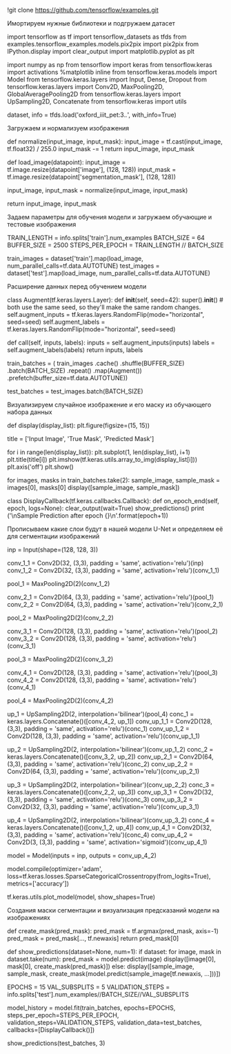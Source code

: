 !git clone https://github.com/tensorflow/examples.git

Имортируем нужные библиотеки и подгружаем датасет

import tensorflow as tf
import tensorflow_datasets as tfds
from examples.tensorflow_examples.models.pix2pix import pix2pix
from IPython.display import clear_output
import matplotlib.pyplot as plt

import numpy as np
from tensorflow import keras
from tensorflow.keras import activations
%matplotlib inline
from tensorflow.keras.models import Model
from tensorflow.keras.layers import Input, Dense, Dropout
from tensorflow.keras.layers import Conv2D, MaxPooling2D, GlobalAveragePooling2D
from tensorflow.keras.layers import UpSampling2D, Concatenate
from tensorflow.keras import utils

dataset, info = tfds.load('oxford_iiit_pet:3.*.*', with_info=True)

Загружаем и нормализуем изображения

def normalize(input_image, input_mask):
  input_image = tf.cast(input_image, tf.float32) / 255.0
  input_mask -= 1
  return input_image, input_mask

  def load_image(datapoint):
  input_image = tf.image.resize(datapoint['image'], (128, 128))
  input_mask = tf.image.resize(datapoint['segmentation_mask'], (128, 128))

  input_image, input_mask = normalize(input_image, input_mask)

  return input_image, input_mask

Задаем параметры для обучения модели и загружаем обучающие и тестовые изображения
  
TRAIN_LENGTH = info.splits['train'].num_examples
BATCH_SIZE = 64
BUFFER_SIZE = 2500
STEPS_PER_EPOCH = TRAIN_LENGTH // BATCH_SIZE

train_images = dataset['train'].map(load_image, num_parallel_calls=tf.data.AUTOTUNE)
test_images = dataset['test'].map(load_image, num_parallel_calls=tf.data.AUTOTUNE)

Расширение данных перед обучением модели

class Augment(tf.keras.layers.Layer):
  def __init__(self, seed=42):
    super().__init__()
    # both use the same seed, so they'll make the same random changes.
    self.augment_inputs = tf.keras.layers.RandomFlip(mode="horizontal", seed=seed)
    self.augment_labels = tf.keras.layers.RandomFlip(mode="horizontal", seed=seed)

  def call(self, inputs, labels):
    inputs = self.augment_inputs(inputs)
    labels = self.augment_labels(labels)
    return inputs, labels

train_batches = (
    train_images
    .cache()
    .shuffle(BUFFER_SIZE)
    .batch(BATCH_SIZE)
    .repeat()
    .map(Augment())
    .prefetch(buffer_size=tf.data.AUTOTUNE))

test_batches = test_images.batch(BATCH_SIZE)

Визуализируем случайное изображение и его маску из обучающего набора данных

def display(display_list):
  plt.figure(figsize=(15, 15))

  title = ['Input Image', 'True Mask', 'Predicted Mask']

  for i in range(len(display_list)):
    plt.subplot(1, len(display_list), i+1)
    plt.title(title[i])
    plt.imshow(tf.keras.utils.array_to_img(display_list[i]))
    plt.axis('off')
  plt.show()

  for images, masks in train_batches.take(2):
  sample_image, sample_mask = images[0], masks[0]
  display([sample_image, sample_mask])

  class DisplayCallback(tf.keras.callbacks.Callback):
  def on_epoch_end(self, epoch, logs=None):
    clear_output(wait=True)
    show_predictions()
    print ('\nSample Prediction after epoch {}\n'.format(epoch+1))

Прописываем какие слои будут в нашей модели U-Net и определяем её для сегментации изображений

inp = Input(shape=(128, 128, 3))

conv_1_1 = Conv2D(32, (3,3), padding = 'same', activation='relu')(inp)
conv_1_2 = Conv2D(32, (3,3), padding = 'same', activation='relu')(conv_1_1)

pool_1 = MaxPooling2D(2)(conv_1_2)

conv_2_1 = Conv2D(64, (3,3), padding = 'same', activation='relu')(pool_1)
conv_2_2 = Conv2D(64, (3,3), padding = 'same', activation='relu')(conv_2_1)

pool_2 = MaxPooling2D(2)(conv_2_2)

conv_3_1 = Conv2D(128, (3,3), padding = 'same', activation='relu')(pool_2)
conv_3_2 = Conv2D(128, (3,3), padding = 'same', activation='relu')(conv_3_1)

pool_3 = MaxPooling2D(2)(conv_3_2)

conv_4_1 = Conv2D(128, (3,3), padding = 'same', activation='relu')(pool_3)
conv_4_2 = Conv2D(128, (3,3), padding = 'same', activation='relu')(conv_4_1)

pool_4 = MaxPooling2D(2)(conv_4_2)

up_1 = UpSampling2D(2, interpolation='bilinear')(pool_4)
conc_1 = keras.layers.Concatenate()([conv_4_2, up_1])
conv_up_1_1 = Conv2D(128, (3,3), padding = 'same', activation='relu')(conc_1)
conv_up_1_2 = Conv2D(128, (3,3), padding = 'same', activation='relu')(conv_up_1_1)

up_2 = UpSampling2D(2, interpolation='bilinear')(conv_up_1_2)
conc_2 = keras.layers.Concatenate()([conv_3_2, up_2])
conv_up_2_1 = Conv2D(64, (3,3), padding = 'same', activation='relu')(conc_2)
conv_up_2_2 = Conv2D(64, (3,3), padding = 'same', activation='relu')(conv_up_2_1)

up_3 = UpSampling2D(2, interpolation='bilinear')(conv_up_2_2)
conc_3 = keras.layers.Concatenate()([conv_2_2, up_3])
conv_up_3_1 = Conv2D(32, (3,3), padding = 'same', activation='relu')(conc_3)
conv_up_3_2 = Conv2D(32, (3,3), padding = 'same', activation='relu')(conv_up_3_1)

up_4 = UpSampling2D(2, interpolation='bilinear')(conv_up_3_2)
conc_4 = keras.layers.Concatenate()([conv_1_2, up_4])
conv_up_4_1 = Conv2D(32, (3,3), padding = 'same', activation='relu')(conc_4)
conv_up_4_2 = Conv2D(3, (3,3), padding = 'same', activation='sigmoid')(conv_up_4_1)

model = Model(inputs = inp, outputs = conv_up_4_2)

model.compile(optimizer='adam',
              loss=tf.keras.losses.SparseCategoricalCrossentropy(from_logits=True),
              metrics=['accuracy'])

tf.keras.utils.plot_model(model, show_shapes=True)

Создания маски сегментации и визуализация предсказаний модели на изображениях

def create_mask(pred_mask):
  pred_mask = tf.argmax(pred_mask, axis=-1)
  pred_mask = pred_mask[..., tf.newaxis]
  return pred_mask[0]

def show_predictions(dataset=None, num=1):
  if dataset:
    for image, mask in dataset.take(num):
      pred_mask = model.predict(image)
      display([image[0], mask[0], create_mask(pred_mask)])
  else:
    display([sample_image, sample_mask,
             create_mask(model.predict(sample_image[tf.newaxis, ...]))])

EPOCHS = 15
VAL_SUBSPLITS = 5
VALIDATION_STEPS = info.splits['test'].num_examples//BATCH_SIZE//VAL_SUBSPLITS

model_history = model.fit(train_batches, epochs=EPOCHS,
                          steps_per_epoch=STEPS_PER_EPOCH,
                          validation_steps=VALIDATION_STEPS,
                          validation_data=test_batches,
                          callbacks=[DisplayCallback()])

show_predictions(test_batches, 3)